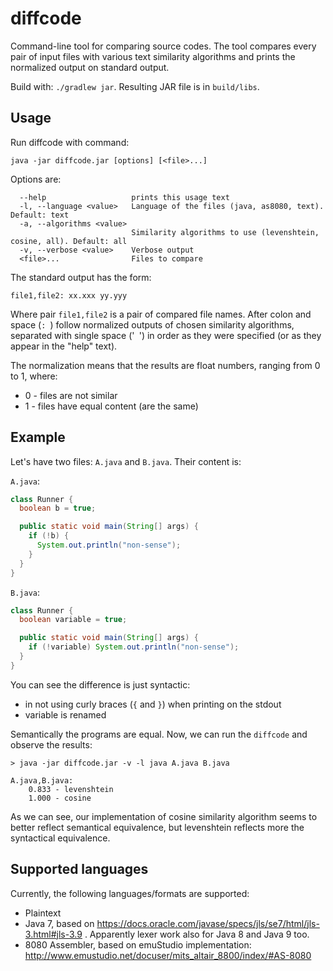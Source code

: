 # diffcode

Command-line tool for comparing source codes.
The tool compares every pair of input files with various text similarity algorithms and prints the normalized
output on standard output.

Build with: `./gradlew jar`. Resulting JAR file is in `build/libs`.

## Usage

Run diffcode with command:

`java -jar diffcode.jar [options] [<file>...]`

Options are:

```
  --help                   prints this usage text
  -l, --language <value>   Language of the files (java, as8080, text). Default: text
  -a, --algorithms <value>
                           Similarity algorithms to use (levenshtein, cosine, all). Default: all
  -v, --verbose <value>    Verbose output
  <file>...                Files to compare
```

The standard output has the form:

```
file1,file2: xx.xxx yy.yyy
```

Where pair `file1,file2` is a pair of compared file names. After colon and space (`: `) follow normalized outputs of
chosen similarity algorithms, separated with single space ('` `') in order as they were specified (or as they appear
in the "help" text).

The normalization means that the results are float numbers, ranging from 0 to 1, where:

- 0 - files are not similar
- 1 - files have equal content (are the same)


## Example

Let's have two files: `A.java` and `B.java`. Their content is:

`A.java`:

```java
class Runner {
  boolean b = true;

  public static void main(String[] args) {
    if (!b) {
      System.out.println("non-sense");
    }
  }
}
```

`B.java`:

```java
class Runner {
  boolean variable = true;

  public static void main(String[] args) {
    if (!variable) System.out.println("non-sense");
  }
}
```

You can see the difference is just syntactic:

- in not using curly braces (`{` and `}`) when printing on the stdout
- variable is renamed

Semantically the programs are equal. Now, we can run the `diffcode` and observe the results:

```
> java -jar diffcode.jar -v -l java A.java B.java

A.java,B.java:
	0.833 - levenshtein
	1.000 - cosine
``` 

As we can see, our implementation of cosine similarity algorithm seems to better reflect semantical equivalence, but
levenshtein reflects more the syntactical equivalence.

## Supported languages

Currently, the following languages/formats are supported:

- Plaintext
- Java 7, based on https://docs.oracle.com/javase/specs/jls/se7/html/jls-3.html#jls-3.9 . Apparently lexer work also for
  Java 8 and Java 9 too. 
- 8080 Assembler, based on emuStudio implementation: http://www.emustudio.net/docuser/mits_altair_8800/index/#AS-8080
 
 